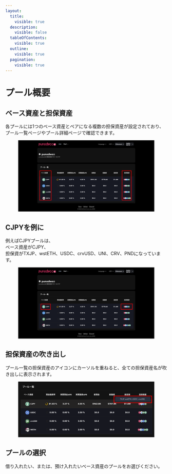 ```yaml
---
layout:
  title:
    visible: true
  description:
    visible: false
  tableOfContents:
    visible: true
  outline:
    visible: true
  pagination:
    visible: true
---
```


# プール概要

## ベース資産と担保資産

各プールには1つのベース資産とペアになる複数の担保資産が設定されており、\
プール一覧ページやプール詳細ページで確認できます。&#x20;

<figure><img src="../../.gitbook/assets/Group 3.png" alt=""><figcaption></figcaption></figure>

## CJPYを例に

例えばCJPYプールは、\
ベース資産がCJPY、\
担保資がTXJP、wstETH、USDC、crvUSD、UNI、CRV、PNDになっています。

<figure><img src="../../.gitbook/assets/Group 19.png" alt=""><figcaption></figcaption></figure>

## 担保資産の吹き出し

プール一覧の担保資産のアイコンにカーソルを重ねると、全ての担保資産名が吹き出しに表示されます。

<figure><img src="../../.gitbook/assets/Group 14.png" alt=""><figcaption></figcaption></figure>

## プールの選択

借り入れたい、または、預け入れたいベース資産のプールをお選びください。
